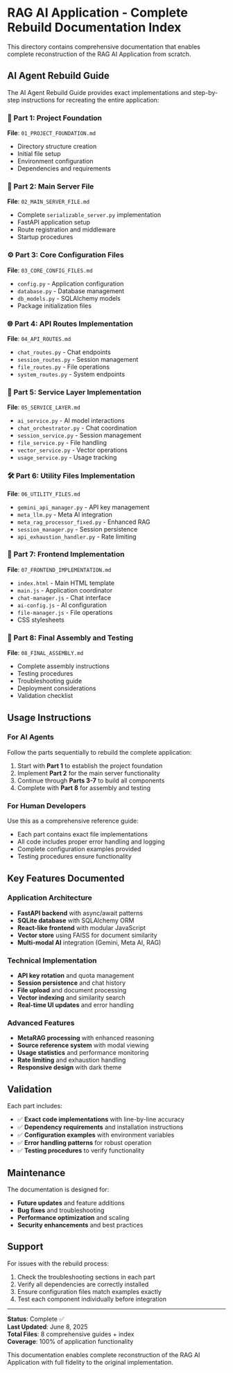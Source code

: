 # RAG AI Application - Complete Rebuild Documentation Index

This directory contains comprehensive documentation that enables complete reconstruction of the RAG AI Application from scratch.

## AI Agent Rebuild Guide

The AI Agent Rebuild Guide provides exact implementations and step-by-step instructions for recreating the entire application:

### 📁 Part 1: Project Foundation

**File**: `01_PROJECT_FOUNDATION.md`

- Directory structure creation
- Initial file setup
- Environment configuration
- Dependencies and requirements

### 🔧 Part 2: Main Server File

**File**: `02_MAIN_SERVER_FILE.md`

- Complete `serializable_server.py` implementation
- FastAPI application setup
- Route registration and middleware
- Startup procedures

### ⚙️ Part 3: Core Configuration Files

**File**: `03_CORE_CONFIG_FILES.md`

- `config.py` - Application configuration
- `database.py` - Database management
- `db_models.py` - SQLAlchemy models
- Package initialization files

### 🌐 Part 4: API Routes Implementation

**File**: `04_API_ROUTES.md`

- `chat_routes.py` - Chat endpoints
- `session_routes.py` - Session management
- `file_routes.py` - File operations
- `system_routes.py` - System endpoints

### 🔄 Part 5: Service Layer Implementation

**File**: `05_SERVICE_LAYER.md`

- `ai_service.py` - AI model interactions
- `chat_orchestrator.py` - Chat coordination
- `session_service.py` - Session management
- `file_service.py` - File handling
- `vector_service.py` - Vector operations
- `usage_service.py` - Usage tracking

### 🛠️ Part 6: Utility Files Implementation

**File**: `06_UTILITY_FILES.md`

- `gemini_api_manager.py` - API key management
- `meta_llm.py` - Meta AI integration
- `meta_rag_processor_fixed.py` - Enhanced RAG
- `session_manager.py` - Session persistence
- `api_exhaustion_handler.py` - Rate limiting

### 🎨 Part 7: Frontend Implementation

**File**: `07_FRONTEND_IMPLEMENTATION.md`

- `index.html` - Main HTML template
- `main.js` - Application coordinator
- `chat-manager.js` - Chat interface
- `ai-config.js` - AI configuration
- `file-manager.js` - File operations
- CSS stylesheets

### 🚀 Part 8: Final Assembly and Testing

**File**: `08_FINAL_ASSEMBLY.md`

- Complete assembly instructions
- Testing procedures
- Troubleshooting guide
- Deployment considerations
- Validation checklist

## Usage Instructions

### For AI Agents

Follow the parts sequentially to rebuild the complete application:

1. Start with **Part 1** to establish the project foundation
2. Implement **Part 2** for the main server functionality
3. Continue through **Parts 3-7** to build all components
4. Complete with **Part 8** for assembly and testing

### For Human Developers

Use this as a comprehensive reference guide:

- Each part contains exact file implementations
- All code includes proper error handling and logging
- Complete configuration examples provided
- Testing procedures ensure functionality

## Key Features Documented

### Application Architecture

- **FastAPI backend** with async/await patterns
- **SQLite database** with SQLAlchemy ORM
- **React-like frontend** with modular JavaScript
- **Vector store** using FAISS for document similarity
- **Multi-modal AI** integration (Gemini, Meta AI, RAG)

### Technical Implementation

- **API key rotation** and quota management
- **Session persistence** and chat history
- **File upload** and document processing
- **Vector indexing** and similarity search
- **Real-time UI updates** and error handling

### Advanced Features

- **MetaRAG processing** with enhanced reasoning
- **Source reference system** with modal viewing
- **Usage statistics** and performance monitoring
- **Rate limiting** and exhaustion handling
- **Responsive design** with dark theme

## Validation

Each part includes:

- ✅ **Exact code implementations** with line-by-line accuracy
- ✅ **Dependency requirements** and installation instructions
- ✅ **Configuration examples** with environment variables
- ✅ **Error handling patterns** for robust operation
- ✅ **Testing procedures** to verify functionality

## Maintenance

The documentation is designed for:

- **Future updates** and feature additions
- **Bug fixes** and troubleshooting
- **Performance optimization** and scaling
- **Security enhancements** and best practices

## Support

For issues with the rebuild process:

1. Check the troubleshooting sections in each part
2. Verify all dependencies are correctly installed
3. Ensure configuration files match examples exactly
4. Test each component individually before integration

---

**Status**: Complete ✅  
**Last Updated**: June 8, 2025  
**Total Files**: 8 comprehensive guides + index  
**Coverage**: 100% of application functionality

This documentation enables complete reconstruction of the RAG AI Application with full fidelity to the original implementation.
